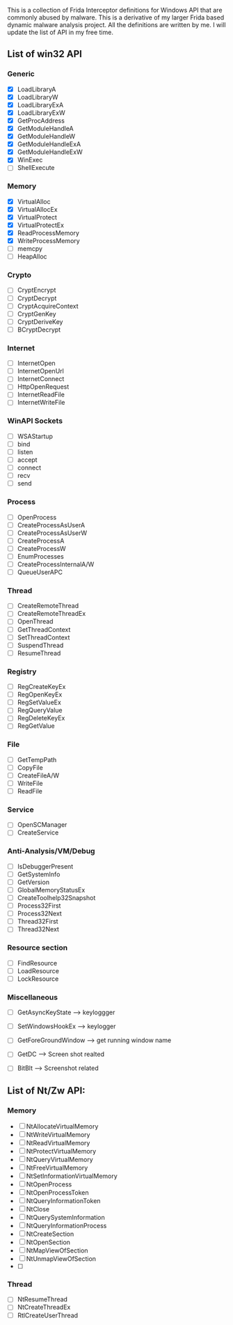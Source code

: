 This is a collection of Frida Interceptor definitions for Windows API that are commonly abused by malware. This is a derivative of my larger Frida based dynamic malware analysis project. All the definitions are written by me. I will update the list of API in my free time.

## List of win32 API

### Generic

- [x] LoadLibraryA
- [x] LoadLibraryW
- [x] LoadLibraryExA
- [x] LoadLibraryExW
- [x] GetProcAddress
- [x] GetModuleHandleA
- [x] GetModuleHandleW
- [x] GetModuleHandleExA
- [x] GetModuleHandleExW
- [x] WinExec
- [ ] ShellExecute

### Memory

- [x] VirtualAlloc
- [x] VirtualAllocEx
- [x] VirtualProtect
- [x] VirtualProtectEx
- [x] ReadProcessMemory
- [x] WriteProcessMemory
- [ ] memcpy
- [ ] HeapAlloc

### Crypto

- [ ] CryptEncrypt
- [ ] CryptDecrypt
- [ ] CryptAcquireContext
- [ ] CryptGenKey
- [ ] CryptDeriveKey
- [ ] BCryptDecrypt

### Internet

- [ ] InternetOpen
- [ ] InternetOpenUrl
- [ ] InternetConnect
- [ ] HttpOpenRequest
- [ ] InternetReadFile
- [ ] InternetWriteFile

### WinAPI Sockets

- [ ] WSAStartup
- [ ] bind
- [ ] listen
- [ ] accept
- [ ] connect
- [ ] recv
- [ ] send

### Process

- [ ] OpenProcess
- [ ] CreateProcessAsUserA
- [ ] CreateProcessAsUserW
- [ ] CreateProcessA
- [ ] CreateProcessW
- [ ] EnumProcesses
- [ ] CreateProcessInternalA/W
- [ ] QueueUserAPC

### Thread

- [ ] CreateRemoteThread
- [ ] CreateRemoteThreadEx
- [ ] OpenThread
- [ ] GetThreadContext
- [ ] SetThreadContext
- [ ] SuspendThread
- [ ] ResumeThread

### Registry

- [ ] RegCreateKeyEx
- [ ] RegOpenKeyEx
- [ ] RegSetValueEx
- [ ] RegQueryValue
- [ ] RegDeleteKeyEx
- [ ] RegGetValue

### File

- [ ] GetTempPath
- [ ] CopyFile
- [ ] CreateFileA/W
- [ ] WriteFile
- [ ] ReadFile

### Service

- [ ] OpenSCManager
- [ ] CreateService

### Anti-Analysis/VM/Debug

- [ ] IsDebuggerPresent
- [ ] GetSystemInfo
- [ ] GetVersion
- [ ] GlobalMemoryStatusEx
- [ ] CreateToolhelp32Snapshot
- [ ] Process32First
- [ ] Process32Next
- [ ] Thread32First
- [ ] Thread32Next

### Resource section

- [ ] FindResource
- [ ] LoadResource
- [ ] LockResource

### Miscellaneous

- [ ] GetAsyncKeyState  --> keyloggger
- [ ] SetWindowsHookEx  --> keylogger
- [ ] GetForeGroundWindow  --> get running window name
- [ ] GetDC  --> Screen shot realted
- [ ] BitBlt  --> Screenshot related





## List of Nt/Zw API:

### Memory

- [ ] NtAllocateVirtualMemory
- [ ] NtWriteVirtualMemory
- [ ] NtReadVirtualMemory
- [ ] NtProtectVirtualMemory
- [ ] NtQueryVirtualMemory
- [ ] NtFreeVirtualMemory
- [ ] NtSetInformationVirtualMemory
- [ ] NtOpenProcess
- [ ] NtOpenProcessToken
- [ ] NtQueryInformationToken
- [ ] NtClose
- [ ] NtQuerySystemInformation
- [ ] NtQueryInformationProcess
- [ ] NtCreateSection
- [ ] NtOpenSection
- [ ] NtMapViewOfSection
- [ ] NtUnmapViewOfSection
- [ ] 

### Thread

- [ ] NtResumeThread
- [ ] NtCreateThreadEx
- [ ] RtlCreateUserThread
